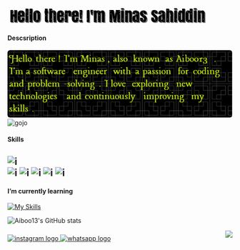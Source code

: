 <!-- ![minas sahiddin](img/github-header-image1.png) -->
![myname](Img/gif.gif)
---

<!--
**Aiboo13/Aiboo13** is a ✨ _special_ ✨ repository because its `README.md` (this file) appears on your GitHub profile.

Here are some ideas to get you started:

- 🔭 I’m currently working on ...
- 🌱 I’m currently learning ...
- 👯 I’m looking to collaborate on ...
- 🤔 I’m looking for help with ...
- 💬 Ask me about ...
- 📫 How to reach me: ...
- 😄 Pronouns: ...
- ⚡ Fun fact: ...
-->
#### Descsription
![Desc](Img/Descsription.png)
![gojo](Img/gojo.gif)
#### Skills
![i](https://img.shields.io/badge/React-20232A?style=for-the-badge&logo=react&logoColor=61DAFB)  
![i](https://img.shields.io/badge/React_Router-CA4245?style=for-the-badge&logo=react-router&logoColor=white)
![i](https://img.shields.io/badge/JavaScript-F7DF1E?style=for-the-badge&logo=javascript&logoColor=black)
![i](https://img.shields.io/badge/HTML5-E34F26?style=for-the-badge&logo=html5&logoColor=white)
![i](https://img.shields.io/badge/CSS3-1572B6?style=for-the-badge&logo=css3&logoColor=white)
![i](https://img.shields.io/badge/Tailwind_CSS-06B6D4?style=for-the-badge&logo=tailwind-css&logoColor=white)
---
#### I’m currently learning
[![My Skills](https://skillicons.dev/icons?i=html,css,js,react,git,tailwind,botstrap&perline=3)](https://skillicons.dev)

![Aiboo13's GitHub stats](https://github-readme-stats.vercel.app/api?username=Aiboo13&show_icons=true&theme=radical)

<!-- ![My character](https://github-readme-stats.vercel.app/api/top-langs/?username=Aiboo13&layout=compact&theme=radical) -->

<img align="right" height="150" src="Img/gojo.gif"  />

###

<div align="left">
  <a href="https://www.instagram.com/sahoddot/" target="_blank">
    <img src="https://img.shields.io/static/v1?message=Instagram&logo=instagram&label=&color=E4405F&logoColor=white&labelColor=&style=for-the-badge" height="35" alt="instagram logo"  />
  </a>
  <a href="http://wa.me//6283141302936" target="_blank">
    <img src="https://img.shields.io/static/v1?message=Whatsapp&logo=whatsapp&label=&color=25D366&logoColor=white&labelColor=&style=for-the-badge" height="35" alt="whatsapp logo"  />
  </a>
</div>